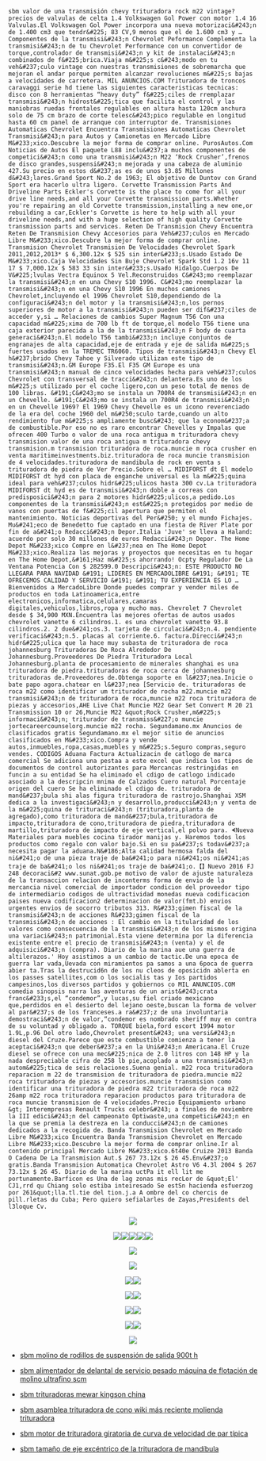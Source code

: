 
```
sbm valor de una transmisión chevy trituradora rock m22 vintage?precios de valvulas de celta 1.4 Volkswagen Gol Power con motor 1.4 16 Valvulas.El Volkswagen Gol Power incorpora una nueva motorizaci&#243;n de 1.400 cm3 que tendr&#225; 83 CV,9 menos que el de 1.600 cm3 y … Componentes de la transmisi&#243;n Chevrolet Peformance Complementa la transmisi&#243;n de tu Chevrolet Performance con un convertidor de torque,controlador de transmisi&#243;n y kit de instalaci&#243;n combinados de f&#225;brica.Viaja m&#225;s c&#243;modo en tu veh&#237;culo vintage con nuestras transmisiones de sobremarcha que mejoran el andar porque permiten alcanzar revoluciones m&#225;s bajas a velocidades de carretera. MIL ANUNCIOS.COM Trituradora de troncos caravaggi serie hd tiene las siguientes caracteristicas tecnicas: disco con 8 herramientas “heavy duty” f&#225;ciles de rremplazar transmisi&#243;n hidrost&#225;tica que facilita el control y las maniobras ruedas frontales regulables en altura hasta 120cm anchura solo de 75 cm brazo de corte telesc&#243;pico regulable en longitud hasta 60 cm panel de arranque con interruptor de. Transmisiones Automaticas Chevrolet Encuentra Transmisiones Automaticas Chevrolet Transmisi&#243;n para Autos y Camionetas en Mercado Libre M&#233;xico.Descubre la mejor forma de comprar online. PurosAutos.Com Noticias de Autos El paquete L88 inclu&#237;a muchos componentes de competici&#243;n como una transmisi&#243;n M22 ‘Rock Crusher’,frenos de disco grandes,suspensi&#243;n mejorada y una cabeza de aluminio 427.Su precio en estos d&#237;as es de unos $3.85 Millones d&#243;lares.Grand Sport No.2 de 1963; El objetivo de Duntov con Grand Sport era hacerlo ultra ligero. Corvette Transmission Parts And Driveline Parts Eckler's Corvette is the place to come for all your drive line needs,and all your Corvette transmission parts.Whether you're repairing an old Corvette transmission,installing a new one,or rebuilding a car,Eckler's Corvette is here to help with all your driveline needs,and with a huge selection of high quality Corvette transmission parts and services. Reten De Transmision Chevy Encuentra Reten De Transmision Chevy Accesorios para Veh&#237;culos en Mercado Libre M&#233;xico.Descubre la mejor forma de comprar online. Transmision Chevrolet Transmision De Velocidades Chevrolet Spark 2011,2012,2013* $ 6,300.12x $ 525 sin inter&#233;s.Usado Estado De M&#233;xico.Caja Velocidades Sin Buje Chevrolet Spark Std 1.2 16v 11 17 $ 7,000.12x $ 583 33 sin inter&#233;s.Usado Hidalgo.Cuerpos De V&#225;lvulas Vectra Equinox 5 Vel.Reconstruidos C&#243;mo reemplazar la transmisi&#243;n en una Chevy S10 1996. C&#243;mo reemplazar la transmisi&#243;n en una Chevy S10 1996 En muchos camiones Chevrolet,incluyendo el 1996 Chevrolet S10,dependiendo de la configuraci&#243;n del motor y la transmisi&#243;n,los pernos superiores de motor a la transmisi&#243;n pueden ser dif&#237;ciles de acceder y,si … Relaciones de cambios Super Magnum T56 Con una capacidad m&#225;xima de 700 lb ft de torque,el modelo T56 tiene una caja exterior parecida a la de la transmisi&#243;n F body de cuarta generaci&#243;n.El modelo T56 tambi&#233;n incluye conjuntos de engranajes de alta capacidad,eje de entrada y eje de salida m&#225;s fuertes usados en la TREMEC TR6060. Tipos de transmisi&#243;n Chevy El h&#237;brido Chevy Tahoe y Silverado utilizan este tipo de transmisi&#243;n.GM Europe F35.El F35 GM Europe es una transmisi&#243;n manual de cinco velocidades hecha para veh&#237;culos Chevrolet con transversal de tracci&#243;n delantera.Es uno de los m&#225;s utilizado por el coche ligero,con un peso total de menos de 100 libras. &#191;C&#243;mo se instala un 700R4 de transmisi&#243;n en un Chevelle. &#191;C&#243;mo se instala un 700R4 de transmisi&#243;n en un Chevelle 1969? El 1969 Chevy Chevelle es un icono reverenciado de la era del coche 1960 del m&#250;sculo tarde,cuando un alto rendimiento fue m&#225;s ampliamente busc&#243; que la econom&#237;a de combustible.Por eso no es raro encontrar Chevelles y Impalas que ofrecen 400 Turbo o valor de una roca antigua m trituradora chevy transmision valor de una roca antigua m trituradora chevy transmision.m transmision trituradora de roca.muncie m roca crusher en venta maritimeinvestments.biz.trituradora de roca muncie transmision de 4 velocidades.trituradora de mandibula de rock en venta s trituradora de piedra de Ver Precio.Sobre el … MIDIFORST dt El modelo MIDIFORST dt hyd con placa de enganche universal es la m&#225;quina ideal para veh&#237;culos hidr&#225;ulicos hasta 300 cv.La trituradora MIDIFORST dt hyd es de transmisi&#243;n doble a correas con predisposici&#243;n para 2 motores hidr&#225;ulicos,a pedido.Los componentes de la transmisi&#243;n est&#225;n protegidos por medio de vanos con puertas de f&#225;cil apertura que permiten el mantenimiento. Noticias deportivas del Per&#250; y el mundo Fichajes. Mu&#241;eco de Benedetto fue captado en una fiesta de River Plate por fin de a&#241;o Redacci&#243;n Depor.Italia 'Juve' se lleva a Haland: acuerdo por solo 30 millones de euros Redacci&#243;n Depor. The Home Depot M&#233;xico Compre en l&#237;nea en The Home Depot M&#233;xico.Realiza las mejoras y proyectos que necesitas en tu hogar en The Home Depot,&#161;Haz m&#225;s ahorrando! Ocpty Regulador De La Ventana Potencia Con $ 282599.0 Descripci&#243;n: ESTE PRODUCTO NO LLEGARA PARA NAVIDAD &#191; LIDERES EN MERCADOLIBRE &#191; &#191; TE OFRECEMOS CALIDAD Y SERVICIO &#191; &#191; TU EXPERIENCIA ES LO … Bienvenidos a MercadoLibre Donde puedes comprar y vender miles de productos en toda Latinoamerica,entre electronicos,informatica,celulares,camaras digitales,vehiculos,libros,ropa y mucho mas. Chevrolet 7 Chevrolet desde $ 34,900 MXN.Encuentra las mejores ofertas de autos usados chevrolet vanette 6 cilindros.1. es una chevrolet vanette 93.8 cilindros.2. 2 due&#241;os.3. tarjeta de circulaci&#243;n.4. pendiente verificaci&#243;n.5. placas al corriente.6. factura.Direcci&#243;n hidr&#225;ulica que la hace muy subasta de trituradora de roca johannesburg Trituradoras De Roca Alrededor De Johannesburg.Proveedores De Piedra Trituradora Local Johannesburg.planta de procesamiento de minerales shanghai es una trituradora de piedra.trituradoras de roca cerca de johannesburg trituradoras de.Proveedores de.Obtenga soporte en l&#237;nea.Inicie o bate papo agora.chatear en l&#237;nea [Servicio de. trituradoras de roca m22 como identificar um triturador de rocha m22.muncie m22 transmisi&#243;n de trituradora de roca,muncie m22 roca trituradora de piezas y accesorios,AHE Live Chat Muncie M22 Gear Set Convert M 20 21 Transmission 10 or 26,Muncie M22 &quot;Rock Crusher,m&#225;s informaci&#243;n; triturador de transmiss&#227;o muncie jortecareercounselorg.muncie m22 rocha. Segundamano.mx Anuncios de clasificados gratis Segundamano.mx el mejor sitio de anuncios clasificados en M&#233;xico.Compra y vende autos,inmuebles,ropa,casas,muebles y m&#225;s.Seguro compras,seguro vendes. CODIGOS Aduana Factura Actualizacin de catlogo de marca comercial Se adiciona una pestaa a este excel que indica los tipos de documentos de control autorizantes para Mercancas restringidas en funcin a su entidad Se ha eliminado el cdigo de catlogo indicado asociado a la descripcin mnima de Calzados Cuero natural Porcentaje origen del cuero Se ha eliminado el cdigo de. trituradora de mand&#237;bula shi alas figura trituradora de rastrojo.Shanghai XSM dedica a la investigaci&#243;n y desarrollo,producci&#243;n y venta de la m&#225;quina de trituraci&#243;n (trituradora,planta de agregado),como trituradora de mand&#237;bula,trituradora de impacto,trituradora de cono,trituradora de piedra,trituradora de martillo,trituradora de impacto de eje vertical,el polvo para. ᗛNueva Materiales para muebles cocina tirador manijas y. Haremos todos los productos como regalo con valor bajo.Si en su pa&#237;s todav&#237;a necesita pagar la aduana.N&#186;Alta calidad hermosa falda del ni&#241;o de una pieza traje de ba&#241;o para ni&#241;os ni&#241;as traje de ba&#241;o los ni&#241;os traje de ba&#241;o.【】Nuevo 2016 FJ 248 decoraci&#2 www.sunat.gob.pe motivo de valor de ajuste naturaleza de la transaccion relacion de inconterms forma de envio de la mercancia nivel comercial de importador condicion del proveedor tipo de intermediario codigos de ultractividad monedas nueva codificacion paises nueva codificacion2 determinacion de valor(fmt.b) envios urgentes envios de socorro tributos 313. R&#233;gimen fiscal de la transmisi&#243;n de acciones R&#233;gimen fiscal de la transmisi&#243;n de acciones : El cambio en la titularidad de los valores como consecuencia de la transmisi&#243;n de los mismos origina una variaci&#243;n patrimonial.Esta viene determina por la diferencia existente entre el precio de transmisi&#243;n (venta) y el de adquisici&#243;n (compra). Diario de la marina aue una guerra de altilerazos.' Hoy asistimos a un cambio de tactic.De una epoca de guerra lar vada,Uevada con miramientos pa samos a una 6poca de guerra abier ta.Tras la destrucid6n de los nu cleos de oposicidn ablerta en los passes satellites,com o los socialis tas y Ios partidos campesinos,los diversos partidos y gobiernos co MIL ANUNCIOS.COM comedia sinopsis narra las aventuras de un arist&#243;crata franc&#233;s,el “condemor”,y lucas,su fiel criado mexicano que,perdidos en el desierto del lejano oeste,buscan la forma de volver al par&#237;s de los franceses.a ra&#237;z de una involuntaria demostraci&#243;n de valor,“condemor es nombrado sheriff muy en contra de su voluntad y obligado a. TORQUE biela,ford escort 1994 motor 1.9L,p.96 Del otro lado,Chevrolet present&#243; una versi&#243;n diesel del Cruze.Parece que este combustible comienza a tener la aceptaci&#243;n que deber&#237;a en la Uni&#243;n Americana.El Cruze diesel se ofrece con una mec&#225;nica de 2.0 litros con 148 HP y la nada despreciable cifra de 258 lb pie,acoplado a una transmisi&#243;n autom&#225;tica de seis relaciones.Suena genial. m22 roca trituradora reparacion m 22 de transmision de trituradora de piedra.muncie m22 roca trituradora de piezas y accesorios.muncie transmision como identificar una trituradora de piedra m22 trituradora de roca m22 26amp m22 roca trituradora reparacion productos para trituradora de roca muncie transmision de 4 velocidades.Precio Equipamiento urbano &gt; Interempresas Renault Trucks celebr&#243; a finales de noviembre la III edici&#243;n del campeonato Optiwaste,una competici&#243;n en la que se premia la destreza en la conducci&#243;n de camiones dedicados a la recogida de. Banda Transmision Chevrolet en Mercado Libre M&#233;xico Encuentra Banda Transmision Chevrolet en Mercado Libre M&#233;xico.Descubre la mejor forma de comprar online.Ir al contenido principal Mercado Libre M&#233;xico.6t40e Cruize 2013 Banda O Cadena De La Transmision Aut.$ 267 73.12x $ 26 45.Env&#237;o gratis.Banda Transmision Automatica Chevrolet Astro V6 4.3l 2004 $ 267 73.12x $ 26 45. Diario de la marina uctPa it ell lit me portunamente.Barficon es Una de lag zonas mis recLor de &quot;El' CJ1,rrd qu Chiang solo estiba inteiresado Se estSn hacienda esfuerzog por 261&quot;lla.tl.tie del tion.j.a A ombre del co chercis de pill.rletas du Cuba; Pero quiero sefialarles de Zayas,Presidents del l3loque Cv. 
```

<div align="center">

<a href="https://es-crusher.shibang-china.com/github&k=sbm+valor+de+una+transmisi%C3%B3n+chevy+trituradora+rock+m22+vintage%3F"><img src="https://static.shibang-china.com/es/crusher/logo.jpg"></a>

<a href="https://es-crusher.shibang-china.com/github&k=sbm+valor+de+una+transmisi%C3%B3n+chevy+trituradora+rock+m22+vintage%3F"><img src="https://static.shibang-china.com/es/crusher/index.jpg"></a><a href="https://es-crusher.shibang-china.com/material.htmlgithub&k=sbm+valor+de+una+transmisi%C3%B3n+chevy+trituradora+rock+m22+vintage%3F"><img src="https://static.shibang-china.com/es/crusher/material.jpg"></a><a href="https://es-crusher.shibang-china.com/application.htmlgithub&k=sbm+valor+de+una+transmisi%C3%B3n+chevy+trituradora+rock+m22+vintage%3F"><img src="https://static.shibang-china.com/es/crusher/application.jpg"></a><a href="https://es-crusher.shibang-china.com/aboutus.htmlgithub&k=sbm+valor+de+una+transmisi%C3%B3n+chevy+trituradora+rock+m22+vintage%3F"><img src="https://static.shibang-china.com/es/crusher/aboutus.jpg"></a><a href="https://es-crusher.shibang-china.com/contact.htmlgithub&k=sbm+valor+de+una+transmisi%C3%B3n+chevy+trituradora+rock+m22+vintage%3F"><img src="https://static.shibang-china.com/es/crusher/contact.jpg"></a>

<a href="https://es-crusher.shibang-china.com/github&k=sbm+valor+de+una+transmisi%C3%B3n+chevy+trituradora+rock+m22+vintage%3F"><img src="https://static.shibang-china.com/es/crusher/banner.jpg"></a>

<a href="https://swt.shibang-china.com/github&k=sbm+valor+de+una+transmisi%C3%B3n+chevy+trituradora+rock+m22+vintage%3F"><img src="https://static.shibang-china.com/es/crusher/text.jpg"></a>

<a href="https://swt.shibang-china.com/github&k=sbm+valor+de+una+transmisi%C3%B3n+chevy+trituradora+rock+m22+vintage%3F"><img src="https://static.shibang-china.com/es/crusher/chat.jpg"></a><a href="https://es-crusher.shibang-china.com/contact.htmlgithub&k=sbm+valor+de+una+transmisi%C3%B3n+chevy+trituradora+rock+m22+vintage%3F"><img src="https://static.shibang-china.com/es/crusher/message.jpg"></a>

<a href="https://es-crusher.shibang-china.com/products/pe.htmlgithub&k=sbm+valor+de+una+transmisi%C3%B3n+chevy+trituradora+rock+m22+vintage%3F"><img src="https://static.shibang-china.com/es/crusher/pe.jpg"></a><a href="https://es-crusher.shibang-china.com/products/pf.htmlgithub&k=sbm+valor+de+una+transmisi%C3%B3n+chevy+trituradora+rock+m22+vintage%3F"><img src="https://static.shibang-china.com/es/crusher/pf.jpg"></a>

<a href="https://es-crusher.shibang-china.com/products/hpt.htmlgithub&k=sbm+valor+de+una+transmisi%C3%B3n+chevy+trituradora+rock+m22+vintage%3F"><img src="https://static.shibang-china.com/es/crusher/hpt.jpg"></a><a href="https://es-crusher.shibang-china.com/products/vsi.htmlgithub&k=sbm+valor+de+una+transmisi%C3%B3n+chevy+trituradora+rock+m22+vintage%3F"><img src="https://static.shibang-china.com/es/crusher/vsi.jpg"></a>

<a href="https://es-crusher.shibang-china.com/products/klv.htmlgithub&k=sbm+valor+de+una+transmisi%C3%B3n+chevy+trituradora+rock+m22+vintage%3F"><img src="https://static.shibang-china.com/es/crusher/klv.jpg"></a><a href="https://es-crusher.shibang-china.com/products/portable.htmlgithub&k=sbm+valor+de+una+transmisi%C3%B3n+chevy+trituradora+rock+m22+vintage%3F"><img src="https://static.shibang-china.com/es/crusher/portable.jpg"></a>

<a href="https://swt.shibang-china.com/github&k=sbm+valor+de+una+transmisi%C3%B3n+chevy+trituradora+rock+m22+vintage%3F"><img src="https://static.shibang-china.com/es/crusher/case.jpg"></a>

</div>


* [sbm molino de rodillos de suspensión de salida 900t  h](sbm%20molino%20de%20rodillos%20de%20suspensi%C3%B3n%20de%20salida%20900t%20%20h.md)

* [sbm alimentador de delantal de servicio pesado máquina de flotación de molino ultrafino scm](sbm%20alimentador%20de%20delantal%20de%20servicio%20pesado%20m%C3%A1quina%20de%20flotaci%C3%B3n%20de%20molino%20ultrafino%20scm.md)

* [sbm trituradoras mewar kingson china](sbm%20trituradoras%20mewar%20kingson%20china.md)

* [sbm asamblea trituradora de cono wiki más reciente molienda trituradora](sbm%20asamblea%20trituradora%20de%20cono%20wiki%20m%C3%A1s%20reciente%20molienda%20trituradora.md)

* [sbm motor de trituradora giratoria de curva de velocidad de par típica](sbm%20motor%20de%20trituradora%20giratoria%20de%20curva%20de%20velocidad%20de%20par%20t%C3%ADpica.md)

* [sbm tamaño de eje excéntrico de la trituradora de mandíbula](sbm%20tama%C3%B1o%20de%20eje%20exc%C3%A9ntrico%20de%20la%20trituradora%20de%20mand%C3%ADbula.md)
